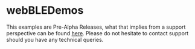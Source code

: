 # webBLEDemos
This examples are Pre-Alpha Releases, what that implies from a support perspective can be found [here](https://shimmersensing.com/wp-content/uploads/2022/04/Shimmer-Support-Policy_27.04.2022.pdf). Please do not hesitate to contact support should you have any technical queries. 
